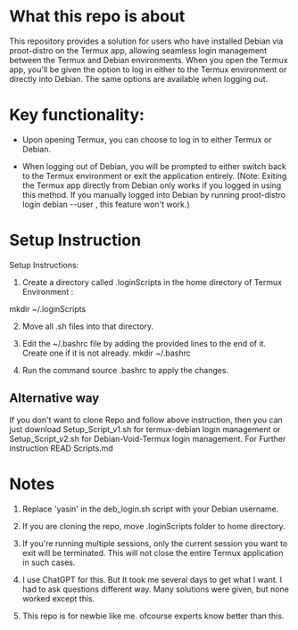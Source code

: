 # What this repo is about
This repository provides a solution for users who have installed Debian via proot-distro on the Termux app, allowing seamless login management between the Termux and Debian environments. When you open the Termux app, you'll be given the option to log in either to the Termux environment or directly into Debian. The same options are available when logging out.

# Key functionality:

- Upon opening Termux, you can choose to log in to either Termux or Debian.

- When logging out of Debian, you will be prompted to either switch back to the Termux environment or exit the application entirely. (Note: Exiting the Termux app directly from Debian only works if you logged in using this method. If you manually logged into Debian by running proot-distro login debian --user <your-username>, this feature won't work.)

# Setup Instruction

Setup Instructions:

1. Create a directory called .loginScripts in the home directory of Termux Environment :

mkdir ~/.loginScripts

2. Move all .sh files into that directory.

3. Edit the ~/.bashrc file by adding the provided lines to the end of it. Create one if it is not already. mkdir ~/.bashrc

4. Run the command source .bashrc to apply the changes.

## Alternative way
If you don't want to clone Repo and follow above instruction, then you can just download Setup_Script_v1.sh for termux-debian login management or Setup_Script_v2.sh for Debian-Void-Termux login management. For Further instruction READ Scripts.md

# Notes
1. Replace 'yasin' in the deb_login.sh script with your Debian username.

2. If you are cloning the repo, move .loginScripts folder to home directory. 

3. If you're running multiple sessions, only the current session you want to exit will be terminated. This will not close the entire Termux application in such cases.

4. I use ChatGPT for this. But It took me several days to get what I want. I had to ask questions different way. Many solutions were given, but none worked except this. 

5. This repo is for newbie like me. ofcourse experts know better than this. 

